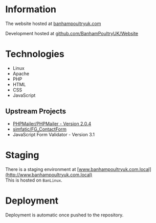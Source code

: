 # Information

The website hosted at [banhampoultryuk.com](http://banhampoultryuk.com)

Development hosted at [github.com/BanhamPoultryUK/Website](https://github.com/BanhamPoultryUK/Website)

# Technologies
- Linux
- Apache
- PHP
- HTML
- CSS
- JavaScript

## Upstream Projects
- [PHPMailer/PHPMailer - Version 2.0.4](https://github.com/PHPMailer/PHPMailer)
- [simfatic/FG_ContactForm](https://github.com/simfatic/FG_ContactForm)
-  JavaScript Form Validator - Version 3.1

# Staging
There is a staging environment at [www.banhampoultryuk.com.local](http://www.banhampoultryuk.com.local)  
This is hosted on `BanLinux`.

# Deployment
Deployment is automatic once pushed to the repository.